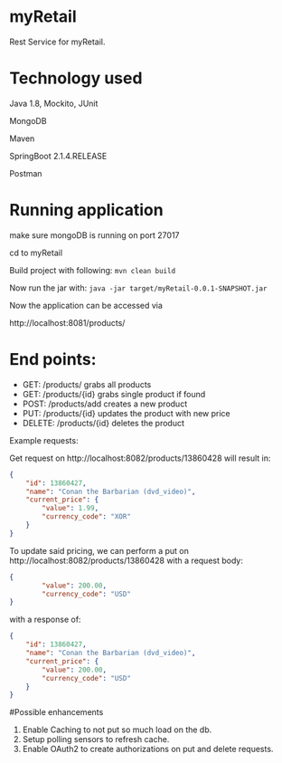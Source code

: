 # myRetail

Rest Service for myRetail.

# Technology used

Java 1.8, Mockito, JUnit

MongoDB

Maven

SpringBoot 2.1.4.RELEASE

Postman

# Running application

make sure mongoDB is running on port 27017


cd to myRetail 

Build project with following:
``mvn clean build``

Now run the jar with:
``java -jar target/myRetail-0.0.1-SNAPSHOT.jar``


Now the application can be accessed via 

http://localhost:8081/products/

# End points: 
- GET: /products/  grabs all products
- GET: /products/{id} grabs single product if found  
- POST: /products/add creates a new product  
- PUT: /products/{id} updates the product with new price
- DELETE: /products/{id} deletes the product  


Example requests:

Get request on http://localhost:8082/products/13860428 will result in:

``` json
{
    "id": 13860427,
    "name": "Conan the Barbarian (dvd_video)",
    "current_price": {
        "value": 1.99,
        "currency_code": "XOR"
    }
}
```

To update said pricing, we can perform a put on http://localhost:8082/products/13860428 with a request body:

``` json
{
        "value": 200.00,
        "currency_code": "USD"
}
```

with a response of:

``` json
{
    "id": 13860427,
    "name": "Conan the Barbarian (dvd_video)",
    "current_price": {
        "value": 200.00,
        "currency_code": "USD"
    }
}
```

#Possible enhancements

1. Enable Caching to not put so much load on the db. 
2. Setup polling sensors to refresh cache.
3. Enable OAuth2 to create authorizations on put and delete requests.
